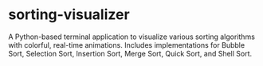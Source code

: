 # sorting-visualizer
A Python-based terminal application to visualize various sorting algorithms with colorful, real-time animations. Includes implementations for Bubble Sort, Selection Sort, Insertion Sort, Merge Sort, Quick Sort, and Shell Sort.
